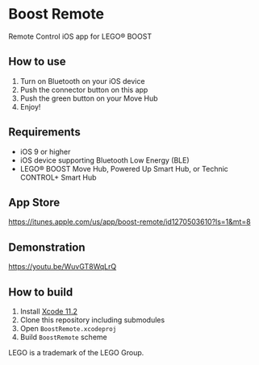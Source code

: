 # Boost Remote
Remote Control iOS app for LEGO® BOOST

## How to use
1. Turn on Bluetooth on your iOS device
2. Push the connector button on this app
3. Push the green button on your Move Hub
4. Enjoy!

## Requirements
- iOS 9 or higher
- iOS device supporting Bluetooth Low Energy (BLE)
- LEGO® BOOST Move Hub, Powered Up Smart Hub, or Technic CONTROL+ Smart Hub

## App Store
https://itunes.apple.com/us/app/boost-remote/id1270503610?ls=1&mt=8

## Demonstration
https://youtu.be/WuvGT8WqLrQ

## How to build
1. Install [Xcode 11.2](https://developer.apple.com/xcode/)
2. Clone this repository including submodules
3. Open `BoostRemote.xcodeproj`
4. Build `BoostRemote` scheme

LEGO is a trademark of the LEGO Group.
